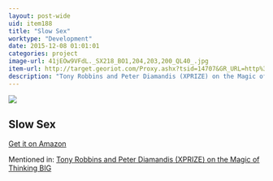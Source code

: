 ```yaml
---
layout: post-wide
uid: item188
title: "Slow Sex"
worktype: "Development"
date: 2015-12-08 01:01:01
categories: project
image-url: 41jEOw9VFdL._SX218_BO1,204,203,200_QL40_.jpg
item-url: http://target.georiot.com/Proxy.ashx?tsid=14707&GR_URL=http%3A%2F%2Fwww.amazon.com%2FSlow-Sex-Female-Orgasm-Paperback%2Fdp%2FB00FKY8LSO%2F
description: "Tony Robbins and Peter Diamandis (XPRIZE) on the Magic of Thinking BIG"
---
```

<a href="http://target.georiot.com/Proxy.ashx?tsid=14707&GR_URL=http%3A%2F%2Fwww.amazon.com%2FSlow-Sex-Female-Orgasm-Paperback%2Fdp%2FB00FKY8LSO%2F" target="blank"><img src="../../../../img/thumbs/41jEOw9VFdL._SX218_BO1,204,203,200_QL40_.jpg" class="prod-img"></a>
<h2>Slow Sex</h2>
<p><a href="http://target.georiot.com/Proxy.ashx?tsid=14707&GR_URL=http%3A%2F%2Fwww.amazon.com%2FSlow-Sex-Female-Orgasm-Paperback%2Fdp%2FB00FKY8LSO%2F" target="blank">Get it on Amazon</a><p>
<p>Mentioned in: <a href="http://fourhourworkweek.com/2014/10/07/global-learning-xprize/" target="blank">Tony Robbins and Peter Diamandis (XPRIZE) on the Magic of Thinking BIG</a></p>
